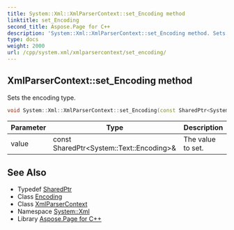 ```yaml
---
title: System::Xml::XmlParserContext::set_Encoding method
linktitle: set_Encoding
second_title: Aspose.Page for C++
description: 'System::Xml::XmlParserContext::set_Encoding method. Sets the encoding type in C++.'
type: docs
weight: 2000
url: /cpp/system.xml/xmlparsercontext/set_encoding/
---
```

## XmlParserContext::set_Encoding method


Sets the encoding type.

```cpp
void System::Xml::XmlParserContext::set_Encoding(const SharedPtr<System::Text::Encoding> &value)
```


| Parameter | Type | Description |
| --- | --- | --- |
| value | const SharedPtr\<System::Text::Encoding\>\& | The value to set. |

## See Also

* Typedef [SharedPtr](../../../system/sharedptr/)
* Class [Encoding](../../../system.text/encoding/)
* Class [XmlParserContext](../)
* Namespace [System::Xml](../../)
* Library [Aspose.Page for C++](../../../)
